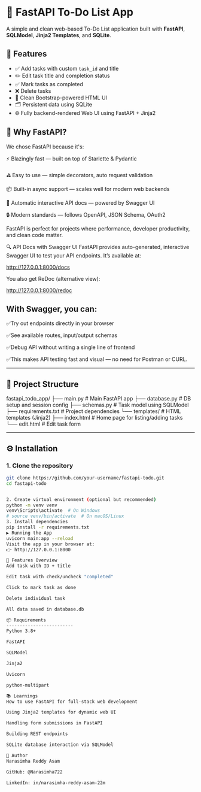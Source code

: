# 📝 FastAPI To-Do List App

A simple and clean web-based To-Do List application built with **FastAPI**, **SQLModel**, **Jinja2 Templates**, and **SQLite**.

## 🚀 Features

- ✅ Add tasks with custom `task_id` and title
- ✏️ Edit task title and completion status
- ✅ Mark tasks as completed
- ❌ Delete tasks
- 📄 Clean Bootstrap-powered HTML UI
- 🗂 Persistent data using SQLite
- 🌐 Fully backend-rendered Web UI using FastAPI + Jinja2

🧠 Why FastAPI?
-----------------------------------------------------------
We chose FastAPI because it's:

⚡ Blazingly fast — built on top of Starlette & Pydantic

⛳ Easy to use — simple decorators, auto request validation

📦 Built-in async support — scales well for modern web backends

📄 Automatic interactive API docs — powered by Swagger UI

🔒 Modern standards — follows OpenAPI, JSON Schema, OAuth2

FastAPI is perfect for projects where performance, developer productivity, and clean code matter.

🔍 API Docs with Swagger UI
FastAPI provides auto-generated, interactive Swagger UI to test your API endpoints. It’s available at:

http://127.0.0.1:8000/docs

You also get ReDoc (alternative view):

http://127.0.0.1:8000/redoc

With Swagger, you can:
-----------------------------------------------------------
✅Try out endpoints directly in your browser

✅See available routes, input/output schemas

✅Debug API without writing a single line of frontend

✅This makes API testing fast and visual — no need for Postman or CURL.



---

## 📁 Project Structure

fastapi_todo_app/
├── main.py # Main FastAPI app
├── database.py # DB setup and session config
├── schemas.py # Task model using SQLModel
├── requirements.txt # Project dependencies
└── templates/ # HTML templates (Jinja2)
├── index.html # Home page for listing/adding tasks
└── edit.html # Edit task form


---

## ⚙️ Installation

### 1. Clone the repository

```bash
git clone https://github.com/your-username/fastapi-todo.git
cd fastapi-todo


2. Create virtual environment (optional but recommended)
python -m venv venv
venv\Scripts\activate  # On Windows
# source venv/bin/activate  # On macOS/Linux
3. Install dependencies
pip install -r requirements.txt
▶️ Running the App
uvicorn main:app --reload
Visit the app in your browser at:
👉 http://127.0.0.1:8000

🧪 Features Overview
Add task with ID + title

Edit task with check/uncheck "completed"

Click to mark task as done

Delete individual task

All data saved in database.db

📦 Requirements
-------------------------
Python 3.8+

FastAPI

SQLModel

Jinja2

Uvicorn

python-multipart

📚 Learnings
How to use FastAPI for full-stack web development

Using Jinja2 templates for dynamic web UI

Handling form submissions in FastAPI

Building REST endpoints

SQLite database interaction via SQLModel

👤 Author
Narasimha Reddy Asam

GitHub: @Narasimha722

LinkedIn: in/narasimha-reddy-asam-22m